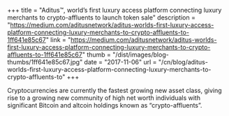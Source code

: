 +++
title = "Aditus™, world’s first luxury access platform connecting luxury merchants to crypto-affluents to launch token sale"
description = "https://medium.com/aditusnetwork/aditus-worlds-first-luxury-access-platform-connecting-luxury-merchants-to-crypto-affluents-to-1ff641e85c67"
link = "https://medium.com/aditusnetwork/aditus-worlds-first-luxury-access-platform-connecting-luxury-merchants-to-crypto-affluents-to-1ff641e85c67"
thumb = "/dist/images/blog-thumbs/1ff641e85c67.jpg"
date = "2017-11-06"
url = "/cn/blog/aditus-worlds-first-luxury-access-platform-connecting-luxury-merchants-to-crypto-affluents-to"
+++

Cryptocurrencies are currently the fastest growing new asset class, giving rise to a growing new community of high net worth individuals with significant Bitcoin and altcoin holdings known as “crypto-affluents”.
